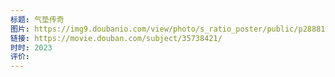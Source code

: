 ```yaml
---
标题: 气垫传奇
图片: https://img9.doubanio.com/view/photo/s_ratio_poster/public/p2888131086.webp
链接: https://movie.douban.com/subject/35738421/
时时: 2023
评价:
---
```


